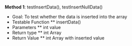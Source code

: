 # 
<b>Method 1</b>: testInsertData(), testInsertNullData()
* Goal: To test whether the data is inserted into the array
* Testable Function
** insertData()
* Parameters
** int value
* Return type
** int Array
* Return Value
** int Array with inserted value
